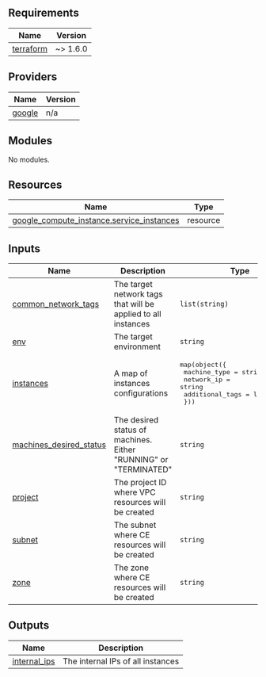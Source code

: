 ## Requirements

| Name | Version |
|------|---------|
| <a name="requirement_terraform"></a> [terraform](#requirement\_terraform) | ~> 1.6.0 |

## Providers

| Name | Version |
|------|---------|
| <a name="provider_google"></a> [google](#provider\_google) | n/a |

## Modules

No modules.

## Resources

| Name | Type |
|------|------|
| [google_compute_instance.service_instances](https://registry.terraform.io/providers/hashicorp/google/latest/docs/resources/compute_instance) | resource |

## Inputs

| Name | Description | Type | Default | Required |
|------|-------------|------|---------|:--------:|
| <a name="input_common_network_tags"></a> [common\_network\_tags](#input\_common\_network\_tags) | The target network tags that will be applied to all instances | `list(string)` | n/a | yes |
| <a name="input_env"></a> [env](#input\_env) | The target environment | `string` | n/a | yes |
| <a name="input_instances"></a> [instances](#input\_instances) | A map of instances configurations | <pre>map(object({<br>    machine_type    = string<br>    network_ip      = string<br>    additional_tags = list(string)<br>  }))</pre> | n/a | yes |
| <a name="input_machines_desired_status"></a> [machines\_desired\_status](#input\_machines\_desired\_status) | The desired status of machines. Either "RUNNING" or "TERMINATED" | `string` | `"RUNNING"` | no |
| <a name="input_project"></a> [project](#input\_project) | The project ID where VPC resources will be created | `string` | n/a | yes |
| <a name="input_subnet"></a> [subnet](#input\_subnet) | The subnet where CE resources will be created | `string` | n/a | yes |
| <a name="input_zone"></a> [zone](#input\_zone) | The zone where CE resources will be created | `string` | n/a | yes |

## Outputs

| Name | Description |
|------|-------------|
| <a name="output_internal_ips"></a> [internal\_ips](#output\_internal\_ips) | The internal IPs of all instances |
